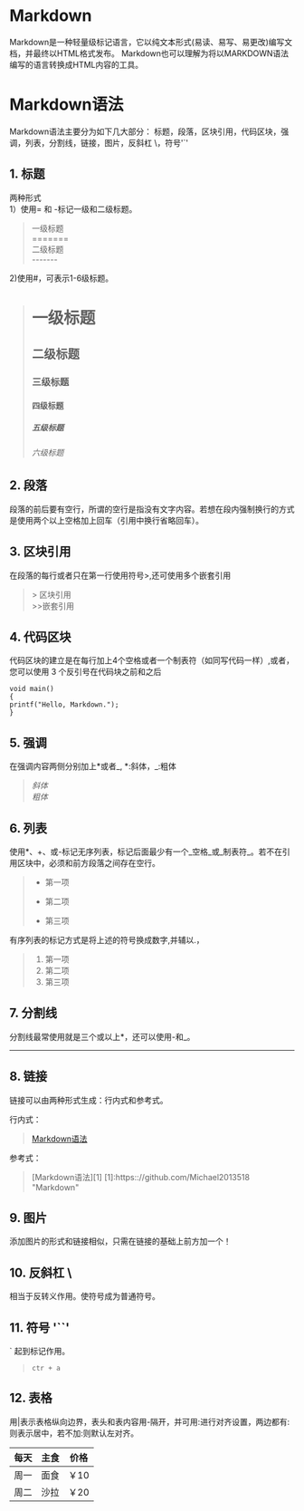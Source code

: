 # Markdown
Markdown是一种轻量级标记语言，它以纯文本形式(易读、易写、易更改)编写文档，并最终以HTML格式发布。
Markdown也可以理解为将以MARKDOWN语法编写的语言转换成HTML内容的工具。
# Markdown语法
Markdown语法主要分为如下几大部分： 标题，段落，区块引用，代码区块，强调，列表，分割线，链接，图片，反斜杠 \，符号'`'
## 1. 标题
两种形式  
1）使用= 和 -标记一级和二级标题。

> 一级标题  
> \=======  
> 二级标题  
> \-------  


2)使用#，可表示1-6级标题。

> # 一级标题  
> ## 二级标题  
> ### 三级标题  
> #### 四级标题  
> ##### 五级标题  
> ###### 六级标题

## 2. 段落  
段落的前后要有空行，所谓的空行是指没有文字内容。若想在段内强制换行的方式是使用两个以上空格加上回车（引用中换行省略回车）。

## 3. 区块引用  
在段落的每行或者只在第一行使用符号>,还可使用多个嵌套引用

> \> 区块引用  
> \>>嵌套引用  

## 4. 代码区块  
代码区块的建立是在每行加上4个空格或者一个制表符（如同写代码一样）,或者，您可以使用 3 个反引号在代码块之前和之后
```
void main()    
{    
printf("Hello, Markdown.");    
}    
```

## 5. 强调  
在强调内容两侧分别加上*或者_, *:斜体，_:粗体

> *斜体*  
> _粗体_

## 6. 列表  
使用*、+、或-标记无序列表，标记后面最少有一个_空格_或_制表符_。若不在引用区块中，必须和前方段落之间存在空行。

> - 第一项  
> * 第二项  
> + 第三项  

有序列表的标记方式是将上述的符号换成数字,并辅以.，  

> 1. 第一项  
> 2. 第二项  
> 3. 第三项

## 7. 分割线  
分割线最常使用就是三个或以上*，还可以使用-和_。

***

## 8. 链接  
链接可以由两种形式生成：行内式和参考式。

行内式：  
> [Markdown语法](https://github.com/Michael2013518)  

参考式：  
> [Markdown语法][1]
> [1]:https:://github.com/Michael2013518 "Markdown"

## 9. 图片  
添加图片的形式和链接相似，只需在链接的基础上前方加一个！

## 10. 反斜杠 \\  
相当于反转义作用。使符号成为普通符号。  

## 11. 符号 '``'  
\` 起到标记作用。  

> `ctr + a`  

## 12. 表格  
用|表示表格纵向边界，表头和表内容用-隔开，并可用:进行对齐设置，两边都有:则表示居中，若不加:则默认左对齐。

| 每天 | 主食 | 价格 |
|--------|--------|--------|
|周一 | 面食 | ￥10|
|周二 | 沙拉 | ￥20 |
